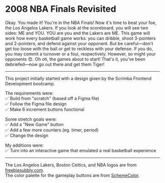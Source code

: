 # 2008 NBA Finals Revisited

Okay. You made it! You're in the NBA Finals! Now it's time to beat your foe, the Los Angelos Lakers. If you look at the scoreboard, you will see two sides: ME and YOU. YOU are you and the Lakers are ME. This game will work how every basketball game works: you can dribble, shoot 3-pointers and 2-pointers, and defend against your opponent. But be careful—don't get too loose with the ball or get to reckless with your defense. If you do, you may commit a turnover or a foul, respectively. However, so might your opponents 😍. Oh oh, the games about to start! That's it, you've been debriefed—now go out there and get them Tiger!

---

This project initially started with a design given by the Scrimba Frontend Development bootcamp.

The requirements were:<br>
✅ Build from "scratch" (based off a Figma file)<br>
✅ Follow the Figma file design<br>
✅ Make 6 increment buttons functional<br>

Some stretch goals were:<br>
✅ Add a "New Game" button<br>
✅ Add a few more counters (eg. timer, period)<br>
✅ Change the design<br>

My additions were:<br>
✅ Turn into an interactive game that emulated a real basketball experience<br>

---

The Los Angelos Lakers, Boston Celtics, and NBA logos are from [freebiesubbly.com](https://freebiesupply.com/).<br>
The color palette for the gameplay buttons are from [SchemeColor](https://www.schemecolor.com/national-basketball-association-logo-colors.php).